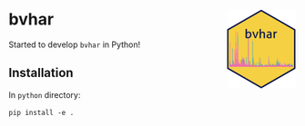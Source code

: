 
<!-- badges: start -->
<!-- badges: end -->

# bvhar <img src='../man/figures/logo.png' align="right" height="139" />

Started to develop `bvhar` in Python!

## Installation

In `python` directory:

``` shell
pip install -e .
```
